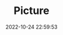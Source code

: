 ---
weight: 1
images:
- /images/edited/94.jpeg
title: Picture
date: 2022-10-24 22:59:53
tags: [luminar neo,work,cake]
---